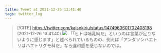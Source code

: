 ```yaml
---
title: Tweet at 2021-12-26 13:41:40
tags: twitter_log
---
```


> [!CITE] https://twitter.com/kaisekiriu/status/1474963601702408198 (2021-12-26 13:41:40)
> ![](https://twitter.com/kaisekiriu/status/1474963601702408198)
> 「「ヒトは哺乳綱だ」というのは言葉が足りないように感じます」と述べられているものの、例えば「アンダソンハエトリはハエトリグモ科だ」なら違和感を感じないのでは。
